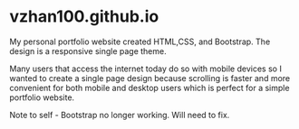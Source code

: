 # vzhan100.github.io

My personal portfolio website created HTML,CSS, and Bootstrap.
The design is a responsive single page theme.

Many users that access the internet today do so with mobile devices so I wanted to create a single page design because scrolling is faster and more convenient for both mobile and desktop users which is perfect for a simple portfolio website. 

Note to self - Bootstrap no longer working. Will need to fix.
